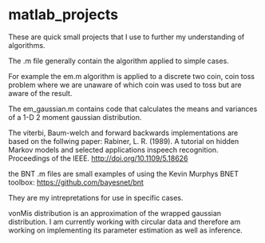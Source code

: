 # matlab_projects
These are quick small projects that I use to further my understanding of algorithms.

The .m file generally contain the algorithm applied to simple cases. 

For example the em.m algorithm is applied to a discrete two coin, coin toss problem where we are unaware of which coin was used to toss
but are aware of the result. 

The em_gaussian.m contains code that calculates the means and variances of a 1-D 2 moment gaussian distribution. 

The viterbi, Baum-welch and forward backwards implementations are based on the follwing paper: Rabiner, L. R. (1989). A tutorial on hidden Markov models and selected applications inspeech recognition. Proceedings of the IEEE. http://doi.org/10.1109/5.18626

the BNT .m files are small examples of using the Kevin Murphys BNET toolbox: https://github.com/bayesnet/bnt

They are my intrepretations for use in specific cases. 

vonMis distribution is an approximation of the wrapped gaussian distribution. I am currently working with circular data and therefore am working on implementing its parameter estimation as well as inference.


